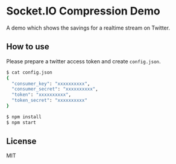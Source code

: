 # Socket.IO Compression Demo

A demo which shows the savings for a realtime stream on Twitter.

## How to use
Please prepare a twitter access token and create `config.json`.

```sh
$ cat config.json
{
  "consumer_key": "xxxxxxxxxx",
  "consumer_secret": "xxxxxxxxxx",
  "token": "xxxxxxxxxx",
  "token_secret": "xxxxxxxxxx"
}

$ npm install
$ npm start
```

## License

MIT
